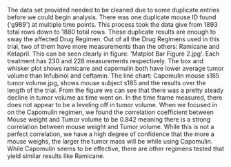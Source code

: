 
The data set provided needed to be cleaned due to some duplicate entries before we could begin analysis. There was one duplicate mouse ID found ('g989') at multiple time points. This process took the data give from 1893 total rows down to 1880 total rows. These duplicate results are enough to sway the affected Drug Regimen. Out of all the Drug Regimens used in this trial, two of them have more measurements than the others: Ramicane and Ketapril. This can be seen clearly in figure: 'Matplot Bar Figure 2.jpg'. Each treatment has 230 and 228 measurements respectively. The box and whisker plot shows ramicane and capomulin both have lower average tumor volume than Infubinol and ceftamin. The line chart: Capomulin mouse s185 tumor volume.jpg, shows mouse subject s185 and the results over the length of the trial. From the figure we can see that there was a pretty steady decline in tumor volume as time went on. In the time frame measured, there does not appear to be a leveling off in tumor volume. When we focused in on the Capomulin regimen, we found the correlation coefficient between Mouse weight and Tumor volume to be 0.842 meaning there is a strong correlation between mouse weight and Tumor volume. While this is not a perfect correlation, we have a high degree of confidence that the more a mouse weighs, the larger the tumor mass will be while using Capomulin. While Capomulin seems to be effective, there are other regimens tested that yield similar results like Ramicane.